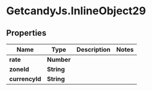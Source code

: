 # GetcandyJs.InlineObject29

## Properties

Name | Type | Description | Notes
------------ | ------------- | ------------- | -------------
**rate** | **Number** |  | 
**zoneId** | **String** |  | 
**currencyId** | **String** |  | 


